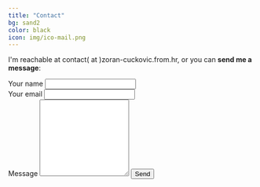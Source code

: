 ```yaml
---
title: "Contact"
bg: sand2
color: black
icon: img/ico-mail.png
---
```


I'm reachable at contact( at )zoran-cuckovic.from.hr, or you can **send me a message**:

<form action="https://formspree.io/f/xgepzldl" method="POST" >
   <div style="float:left;margin-right:100px;">
    <label for="form-name">Your name</label>
    <input type="text" name="name" id="form-name">
   </div>
   <div style="float:left;margin-right:100px;">
	<label for="replyto">Your email</label>
    <input type="email" name="_replyto" id="replyto">	
   </div>
    <div style="float:left;margin-right:100px;">
	<label for="form-message">Message</label>
   <textarea rows="10" name="body" id="form-message"></textarea>
   <input type="submit" value="Send">
   </div>
</form> 



<!-- not used  {: style="margin-top:100px;"}  -->




